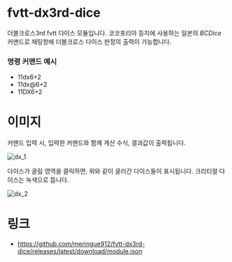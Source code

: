 # fvtt-dx3rd-dice
더블크로스3rd fvtt 다이스 모듈입니다.
코코포리아 등지에 사용하는 일본의 *BCDice* 커맨드로 채팅창에 더블크로스 다이스 판정의 출력이 가능합니다.

### 명령 커맨드 예시
- 11dx6+2
- 11dx@6+2
- 11DX6+2

# 이미지
커맨드 입력 시, 입력한 커맨드와 함께 계산 수식, 결과값이 출력됩니다.

![dx_1](https://user-images.githubusercontent.com/95027704/143552080-9dff3bbc-dee6-41df-b6ed-8f3d87694135.png)

다이스가 굴림 영역을 클릭하면, 위와 같이 굴러간 다이스들이 표시됩니다. 크리티컬 다이스는 녹색으로 뜹니다.

![dx_2](https://user-images.githubusercontent.com/95027704/143552500-5e2841e7-c5fa-4fc1-8468-e856ad437443.png)

# 링크
- https://github.com/meringue912/fvtt-dx3rd-dice/releases/latest/download/module.json
